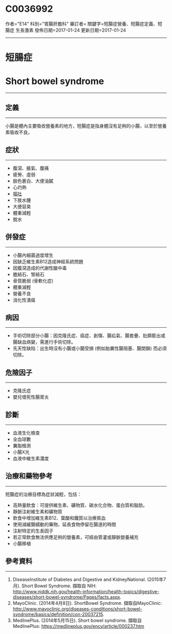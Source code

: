 # C0036992
作者="E14"
科別="胃腸肝膽科"
審訂者=
關鍵字=短腸症營養、短腸症定義、短腸症 生長激素
發佈日期=2017-01-24
更新日期=2017-01-24

----------
# 短腸症
# Short bowel syndrome
----------
## 定義
----------

小腸是體內主要吸收營養素的地方，短腸症是指身體沒有足夠的小腸，以至於營養素吸收不良。 

## 症狀
----------
- 腹瀉、脹氣、腹痛
- 疲勞、虛弱
- 臉色蒼白、大便油膩
- 心灼熱
- [嘔吐](C0042963)
- 下肢水腫
- 大便惡臭
- 體重減輕
- 脫水 
## 併發症
----------
- 小腸內細菌過度增生
- 因缺乏維生素B12造成神經系統問題
- 因腹瀉造成的代謝性酸中毒
- 膽結石、腎結石
- 骨質脆弱 (骨軟化症)
- 體重減輕
- 營養不良
- 消化性潰瘍
## 病因
----------
- 手術切除部分小腸：因克隆氏症、癌症、創傷、腸疝氣、腸套疊、肚臍膨出或腸缺血病變，需進行手術切除。
- 先天性缺陷：出生時沒有小腸或小腸受損 (例如胎糞性腸阻塞、腸閉鎖) 而必須切除。 
## 危險因子
----------
- 克隆氏症
- 嬰兒壞死性腸胃炎
## 診斷
----------
- 血液生化檢查
- 全血球數
- 糞脂檢測
- 小腸X光
- 血液中維生素濃度
## 治療和藥物參考
----------

短腸症的治療目標為症狀減輕，包括：

- 高熱量飲食：可提供維生素、礦物質、碳水化合物、蛋白質和脂肪。
- 靜脈注射維生素和礦物質
- 飲食中增加維生素B12、葉酸和鐵質以治療貧血
- 使用減緩腸蠕動的藥物，延長食物停留在腸道的時間
- 注射特定的生長因子
- 若正常飲食無法供應足夠的營養素，可經由管灌或靜脈營養補充
- 小腸移植
## 參考資料
----------
1. DiseaseInstitute of Diabetes and Digestive and KidneyNational. (2015年7月). Short Bowel Syndrome. 擷取自 NIH: 
  http://www.niddk.nih.gov/health-information/health-topics/digestive-diseases/short-bowel-syndrome/Pages/facts.aspx.
2. MayoClinic. (2014年4月8日). ShortBowel Syndrome. 擷取自MayoClinic: 
  http://www.mayoclinic.org/diseases-conditions/short-bowel-syndrome/basics/definition/con-20037215.
3. MedlinePlus. (2014年5月15日). Short bowel syndrome. 擷取自MedlinePlus: 
  https://medlineplus.gov/ency/article/000237.htm

